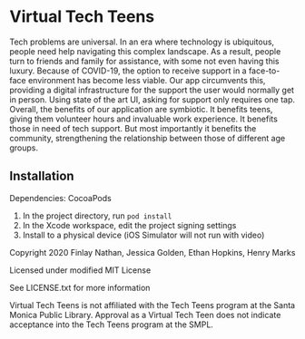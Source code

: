 # Virtual Tech Teens


Tech problems are universal. In an era where technology is ubiquitous, people need help navigating this complex landscape. As a result, people turn to friends and family for assistance, with some not even having this luxury. Because of COVID-19, the option to receive support in a face-to-face environment has become less viable. Our app circumvents this, providing a digital infrastructure for the support the user would normally get in person. Using state of the art UI, asking for support only requires one tap. Overall, the benefits of our application are symbiotic. It benefits teens, giving them volunteer hours and invaluable work experience. It benefits those in need of tech support. But most importantly it benefits the community, strengthening the relationship between those of different age groups.

## Installation

Dependencies: CocoaPods

1. In the project directory, run `pod install`
2. In the Xcode workspace, edit the project signing settings
3. Install to a physical device (iOS Simulator will not run with video)


Copyright 2020 Finlay Nathan, Jessica Golden, Ethan Hopkins, Henry Marks

Licensed under modified MIT License

See LICENSE.txt for more information

Virtual Tech Teens is not affiliated with the Tech Teens program at the Santa Monica Public Library. Approval as a Virtual Tech Teen does not indicate acceptance into the Tech Teens program at the SMPL.
